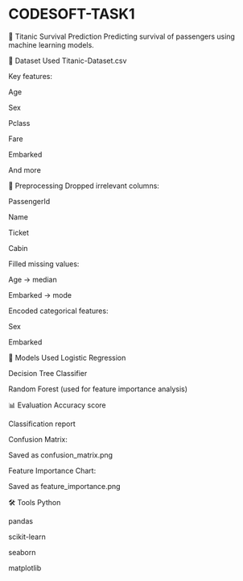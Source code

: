 # CODESOFT-TASK1

🚢 Titanic Survival Prediction
Predicting survival of passengers using machine learning models.

📁 Dataset
Used Titanic-Dataset.csv

Key features:

Age

Sex

Pclass

Fare

Embarked

And more

🔧 Preprocessing
Dropped irrelevant columns:

PassengerId

Name

Ticket

Cabin

Filled missing values:

Age → median

Embarked → mode

Encoded categorical features:

Sex

Embarked

🤖 Models Used
Logistic Regression

Decision Tree Classifier

Random Forest (used for feature importance analysis)

📊 Evaluation
Accuracy score

Classification report

Confusion Matrix:

Saved as confusion_matrix.png

Feature Importance Chart:

Saved as feature_importance.png

🛠️ Tools
Python

pandas

scikit-learn

seaborn

matplotlib


